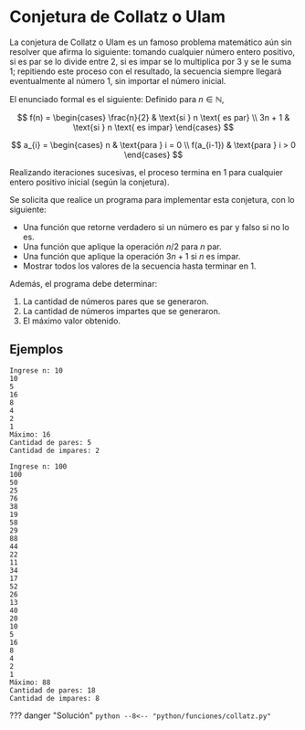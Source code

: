 # Conjetura de Collatz o Ulam

La conjetura de Collatz o Ulam es un famoso problema matemático aún sin resolver que afirma lo siguiente: tomando cualquier número entero positivo, si es par se lo divide entre 2, si es impar se lo multiplica por 3 y se le suma 1; repitiendo este proceso con el resultado, la secuencia siempre llegará eventualmente al número 1, sin importar el número inicial.

El enunciado formal es el siguiente: Definido para $n\in\mathbb{N}$,

$$
f(n) =
\begin{cases}
\frac{n}{2} & \text{si } n \text{ es par} \\
3n + 1 & \text{si } n \text{ es impar}
\end{cases}
$$

$$
a_{i} =
\begin{cases}
n & \text{para } i = 0 \\
f(a_{i-1}) & \text{para } i > 0
\end{cases}
$$
 
Realizando iteraciones sucesivas, el proceso termina en 1 para cualquier entero positivo inicial (según la conjetura).

Se solicita que realice un programa para implementar esta conjetura, con lo siguiente:
* Una función que retorne verdadero si un número es par y falso si no lo es.
* Una función que aplique la operación $n/2$ para $n$ par.
* Una función que aplique la operación $3n+1$ si $n$ es impar.
* Mostrar todos los valores de la secuencia hasta terminar en $1$.

Además, el programa debe determinar:
1. La cantidad de números pares que se generaron.
2. La cantidad de números impartes que se generaron.
3. El máximo valor obtenido.

## Ejemplos
```
Ingrese n: 10
10
5
16
8
4
2
1
Máximo: 16
Cantidad de pares: 5
Cantidad de impares: 2
```

```
Ingrese n: 100
100
50
25
76
38
19
58
29
88
44
22
11
34
17
52
26
13
40
20
10
5
16
8
4
2
1
Máximo: 88
Cantidad de pares: 18
Cantidad de impares: 8
```

??? danger "Solución"
    ```python
    --8<-- "python/funciones/collatz.py"
    ```